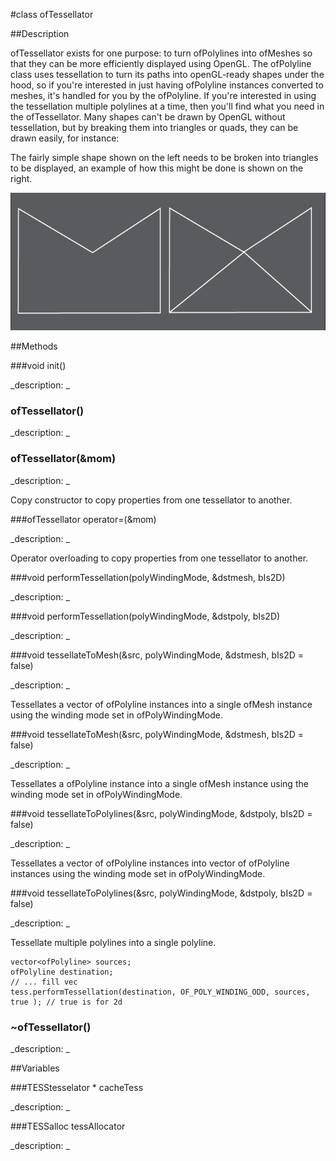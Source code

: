 #class ofTessellator


##Description


ofTessellator exists for one purpose: to turn ofPolylines into ofMeshes so that they can be more efficiently displayed using OpenGL. The ofPolyline class uses tessellation to turn its paths into openGL-ready shapes under the hood, so if you're interested in just having ofPolyline instances converted to meshes, it's handled for you by the ofPolyline. If you're interested in using the tessellation multiple polylines at a time, then you'll find what you need in the ofTessellator. Many shapes can't be drawn by OpenGL without tessellation, but by breaking them into triangles or quads, they can be drawn easily, for instance:

The fairly simple shape shown on the left needs to be broken into triangles to be displayed, an example of how this might be done is shown on the right.

![tessellation](tessellation.png)





##Methods



###void init()

<!--
_syntax: init()_
_name: init_
_returns: void_
_returns_description: _
_parameters: _
_access: private_
_version_started: 007_
_version_deprecated: _
_summary: _
_constant: False_
_static: no_
_visible: True_
_advanced: False_
-->

_description: _








<!----------------------------------------------------------------------------->

### ofTessellator()

<!--
_syntax: ofTessellator()_
_name: ofTessellator_
_returns: _
_returns_description: _
_parameters: _
_access: public_
_version_started: 007_
_version_deprecated: _
_summary: _
_constant: False_
_static: no_
_visible: True_
_advanced: False_
-->

_description: _








<!----------------------------------------------------------------------------->

### ofTessellator(&mom)

<!--
_syntax: ofTessellator(&mom)_
_name: ofTessellator_
_returns: _
_returns_description: _
_parameters: const ofTessellator &mom_
_access: public_
_version_started: 007_
_version_deprecated: _
_summary: _
_constant: False_
_static: no_
_visible: True_
_advanced: False_
-->

_description: _


Copy constructor to copy properties from one tessellator to another. 







<!----------------------------------------------------------------------------->

###ofTessellator operator=(&mom)

<!--
_syntax: operator=(&mom)_
_name: operator=_
_returns: ofTessellator_
_returns_description: _
_parameters: const ofTessellator &mom_
_access: public_
_version_started: 007_
_version_deprecated: _
_summary: _
_constant: False_
_static: no_
_visible: True_
_advanced: False_
-->

_description: _


Operator overloading to copy properties from one tessellator to another. 







<!----------------------------------------------------------------------------->

###void performTessellation(polyWindingMode, &dstmesh, bIs2D)

<!--
_syntax: performTessellation(polyWindingMode, &dstmesh, bIs2D)_
_name: performTessellation_
_returns: void_
_returns_description: _
_parameters: ofPolyWindingMode polyWindingMode, ofMesh &dstmesh, bool bIs2D_
_access: private_
_version_started: 007_
_version_deprecated: _
_summary: _
_constant: False_
_static: no_
_visible: True_
_advanced: False_
-->

_description: _








<!----------------------------------------------------------------------------->

###void performTessellation(polyWindingMode, &dstpoly, bIs2D)

<!--
_syntax: performTessellation(polyWindingMode, &dstpoly, bIs2D)_
_name: performTessellation_
_returns: void_
_returns_description: _
_parameters: ofPolyWindingMode polyWindingMode, vector< ofPolyline > &dstpoly, bool bIs2D_
_access: private_
_version_started: 007_
_version_deprecated: _
_summary: _
_constant: False_
_static: no_
_visible: True_
_advanced: False_
-->

_description: _








<!----------------------------------------------------------------------------->

###void tessellateToMesh(&src, polyWindingMode, &dstmesh, bIs2D = false)

<!--
_syntax: tessellateToMesh(&src, polyWindingMode, &dstmesh, bIs2D = false)_
_name: tessellateToMesh_
_returns: void_
_returns_description: _
_parameters: const vector< ofPolyline > &src, ofPolyWindingMode polyWindingMode, ofMesh &dstmesh, bool bIs2D=false_
_access: public_
_version_started: 007_
_version_deprecated: _
_summary: _
_constant: False_
_static: no_
_visible: True_
_advanced: False_
-->

_description: _


Tessellates a vector of ofPolyline instances into a single ofMesh instance using the winding mode set in ofPolyWindingMode.







<!----------------------------------------------------------------------------->

###void tessellateToMesh(&src, polyWindingMode, &dstmesh, bIs2D = false)

<!--
_syntax: tessellateToMesh(&src, polyWindingMode, &dstmesh, bIs2D = false)_
_name: tessellateToMesh_
_returns: void_
_returns_description: _
_parameters: const ofPolyline &src, ofPolyWindingMode polyWindingMode, ofMesh &dstmesh, bool bIs2D=false_
_access: public_
_version_started: 007_
_version_deprecated: _
_summary: _
_constant: False_
_static: no_
_visible: True_
_advanced: False_
-->

_description: _


Tessellates a ofPolyline instance into a single ofMesh instance using the winding mode set in ofPolyWindingMode.







<!----------------------------------------------------------------------------->

###void tessellateToPolylines(&src, polyWindingMode, &dstpoly, bIs2D = false)

<!--
_syntax: tessellateToPolylines(&src, polyWindingMode, &dstpoly, bIs2D = false)_
_name: tessellateToPolylines_
_returns: void_
_returns_description: _
_parameters: const vector< ofPolyline > &src, ofPolyWindingMode polyWindingMode, vector< ofPolyline > &dstpoly, bool bIs2D=false_
_access: public_
_version_started: 007_
_version_deprecated: _
_summary: _
_constant: False_
_static: no_
_visible: True_
_advanced: False_
-->

_description: _


Tessellates a vector of ofPolyline instances into vector of ofPolyline instances using the winding mode set in ofPolyWindingMode.







<!----------------------------------------------------------------------------->

###void tessellateToPolylines(&src, polyWindingMode, &dstpoly, bIs2D = false)

<!--
_syntax: tessellateToPolylines(&src, polyWindingMode, &dstpoly, bIs2D = false)_
_name: tessellateToPolylines_
_returns: void_
_returns_description: _
_parameters: const ofPolyline &src, ofPolyWindingMode polyWindingMode, vector< ofPolyline > &dstpoly, bool bIs2D=false_
_access: public_
_version_started: 007_
_version_deprecated: _
_summary: _
_constant: False_
_static: no_
_visible: True_
_advanced: False_
-->

_description: _


Tessellate multiple polylines into a single polyline.

~~~~{.cpp}
vector<ofPolyline> sources;
ofPolyline destination;
// ... fill vec
tess.performTessellation(destination, OF_POLY_WINDING_ODD, sources, true ); // true is for 2d
~~~~







<!----------------------------------------------------------------------------->

### ~ofTessellator()

<!--
_syntax: ~ofTessellator()_
_name: ~ofTessellator_
_returns: _
_returns_description: _
_parameters: _
_access: public_
_version_started: 007_
_version_deprecated: _
_summary: _
_constant: False_
_static: no_
_visible: True_
_advanced: False_
-->

_description: _








<!----------------------------------------------------------------------------->

##Variables



###TESStesselator * cacheTess

<!--
_name: cacheTess_
_type: TESStesselator *_
_access: private_
_version_started: 007_
_version_deprecated: _
_summary: _
_visible: True_
_constant: True_
_advanced: False_
-->

_description: _








<!----------------------------------------------------------------------------->

###TESSalloc tessAllocator

<!--
_name: tessAllocator_
_type: TESSalloc_
_access: private_
_version_started: 007_
_version_deprecated: _
_summary: _
_visible: True_
_constant: True_
_advanced: False_
-->

_description: _








<!----------------------------------------------------------------------------->

